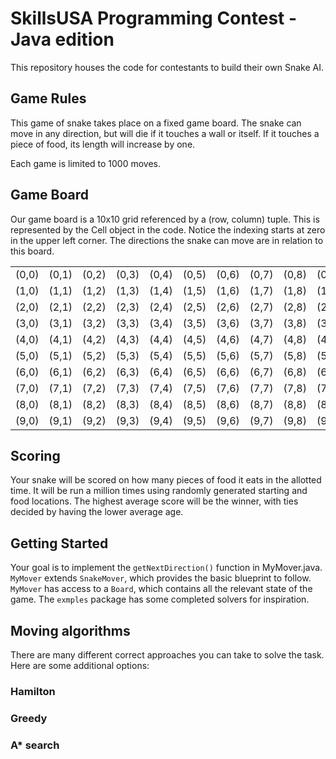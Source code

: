 # SkillsUSA Programming Contest - Java edition

This repository houses the code for contestants to build their own Snake AI.

## Game Rules

This game of snake takes place on a fixed game board. The snake can move in any
direction, but will die if it touches a wall or itself. If it touches a piece
of food, its length will increase by one.

Each game is limited to 1000 moves.

## Game Board

Our game board is a 10x10 grid referenced by a (row, column) tuple. This is
represented by the Cell object in the code. Notice the indexing starts at zero in the
upper left corner. The directions the snake can move are in relation to this
board.

|   |   |   |   |   |   |   |   |   |   |
|---|---|---|---|---|---|---|---|---|---|
|(0,0)|(0,1)|(0,2)|(0,3)|(0,4)|(0,5)|(0,6)|(0,7)|(0,8)|(0,9)|
|(1,0)|(1,1)|(1,2)|(1,3)|(1,4)|(1,5)|(1,6)|(1,7)|(1,8)|(1,9)|
|(2,0)|(2,1)|(2,2)|(2,3)|(2,4)|(2,5)|(2,6)|(2,7)|(2,8)|(2,9)|
|(3,0)|(3,1)|(3,2)|(3,3)|(3,4)|(3,5)|(3,6)|(3,7)|(3,8)|(3,9)|
|(4,0)|(4,1)|(4,2)|(4,3)|(4,4)|(4,5)|(4,6)|(4,7)|(4,8)|(4,9)|
|(5,0)|(5,1)|(5,2)|(5,3)|(5,4)|(5,5)|(5,6)|(5,7)|(5,8)|(5,9)|
|(6,0)|(6,1)|(6,2)|(6,3)|(6,4)|(6,5)|(6,6)|(6,7)|(6,8)|(6,9)|
|(7,0)|(7,1)|(7,2)|(7,3)|(7,4)|(7,5)|(7,6)|(7,7)|(7,8)|(7,9)|
|(8,0)|(8,1)|(8,2)|(8,3)|(8,4)|(8,5)|(8,6)|(8,7)|(8,8)|(8,9)|
|(9,0)|(9,1)|(9,2)|(9,3)|(9,4)|(9,5)|(9,6)|(9,7)|(9,8)|(9,9)|

## Scoring

Your snake will be scored on how many pieces of food it eats in the allotted
time. It will be run a million times using randomly generated starting and food
locations. The highest average score will be the winner, with ties decided by
having the lower average age.

## Getting Started

Your goal is to implement the `getNextDirection()` function in MyMover.java.
`MyMover` extends `SnakeMover`, which provides the basic blueprint to follow.
`MyMover` has access to a `Board`, which contains all the relevant state of the
game. The `exmples` package has some completed solvers for inspiration.

## Moving algorithms

There are many different correct approaches you can take to solve the task.
Here are some additional options:

### Hamilton

### Greedy

### A* search

